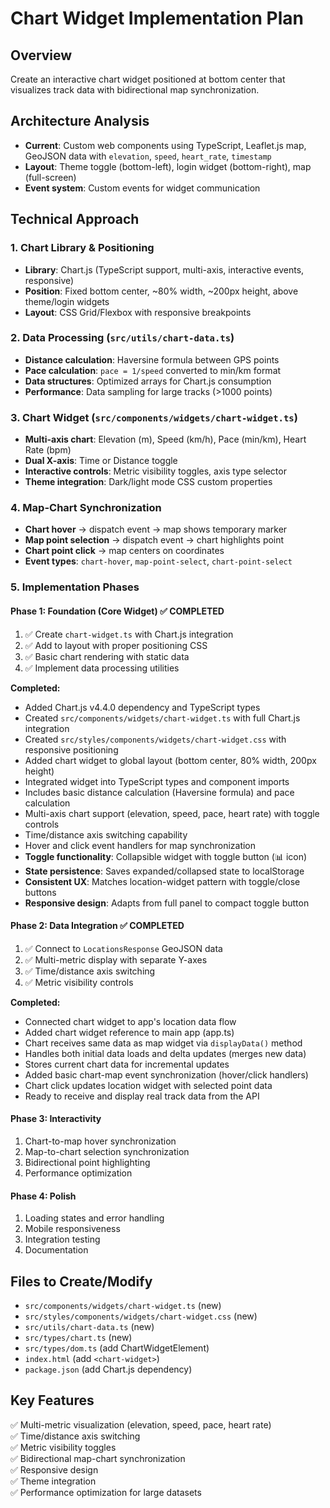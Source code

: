 # Chart Widget Implementation Plan

## Overview

Create an interactive chart widget positioned at bottom center that visualizes track data with bidirectional map synchronization.

## Architecture Analysis

- **Current**: Custom web components using TypeScript, Leaflet.js map, GeoJSON data with `elevation`, `speed`, `heart_rate`, `timestamp`
- **Layout**: Theme toggle (bottom-left), login widget (bottom-right), map (full-screen)
- **Event system**: Custom events for widget communication

## Technical Approach

### 1. Chart Library & Positioning

- **Library**: Chart.js (TypeScript support, multi-axis, interactive events, responsive)
- **Position**: Fixed bottom center, ~80% width, ~200px height, above theme/login widgets
- **Layout**: CSS Grid/Flexbox with responsive breakpoints

### 2. Data Processing (`src/utils/chart-data.ts`)

- **Distance calculation**: Haversine formula between GPS points
- **Pace calculation**: `pace = 1/speed` converted to min/km format
- **Data structures**: Optimized arrays for Chart.js consumption
- **Performance**: Data sampling for large tracks (>1000 points)

### 3. Chart Widget (`src/components/widgets/chart-widget.ts`)

- **Multi-axis chart**: Elevation (m), Speed (km/h), Pace (min/km), Heart Rate (bpm)
- **Dual X-axis**: Time or Distance toggle
- **Interactive controls**: Metric visibility toggles, axis type selector
- **Theme integration**: Dark/light mode CSS custom properties

### 4. Map-Chart Synchronization

- **Chart hover** → dispatch event → map shows temporary marker
- **Map point selection** → dispatch event → chart highlights point
- **Chart point click** → map centers on coordinates
- **Event types**: `chart-hover`, `map-point-select`, `chart-point-select`

### 5. Implementation Phases

#### Phase 1: Foundation (Core Widget) ✅ COMPLETED

1. ✅ Create `chart-widget.ts` with Chart.js integration
2. ✅ Add to layout with proper positioning CSS
3. ✅ Basic chart rendering with static data
4. ✅ Implement data processing utilities

**Completed:**

- Added Chart.js v4.4.0 dependency and TypeScript types
- Created `src/components/widgets/chart-widget.ts` with full Chart.js integration
- Created `src/styles/components/widgets/chart-widget.css` with responsive positioning
- Added chart widget to global layout (bottom center, 80% width, 200px height)
- Integrated widget into TypeScript types and component imports
- Includes basic distance calculation (Haversine formula) and pace calculation
- Multi-axis chart support (elevation, speed, pace, heart rate) with toggle controls
- Time/distance axis switching capability
- Hover and click event handlers for map synchronization
- **Toggle functionality**: Collapsible widget with toggle button (📊 icon)
- **State persistence**: Saves expanded/collapsed state to localStorage
- **Consistent UX**: Matches location-widget pattern with toggle/close buttons
- **Responsive design**: Adapts from full panel to compact toggle button

#### Phase 2: Data Integration ✅ COMPLETED

1. ✅ Connect to `LocationsResponse` GeoJSON data
2. ✅ Multi-metric display with separate Y-axes
3. ✅ Time/distance axis switching
4. ✅ Metric visibility controls

**Completed:**

- Connected chart widget to app's location data flow
- Added chart widget reference to main app (app.ts)
- Chart receives same data as map widget via `displayData()` method
- Handles both initial data loads and delta updates (merges new data)
- Stores current chart data for incremental updates
- Added basic chart-map event synchronization (hover/click handlers)
- Chart click updates location widget with selected point data
- Ready to receive and display real track data from the API

#### Phase 3: Interactivity

1. Chart-to-map hover synchronization
2. Map-to-chart selection synchronization
3. Bidirectional point highlighting
4. Performance optimization

#### Phase 4: Polish

1. Loading states and error handling
2. Mobile responsiveness
3. Integration testing
4. Documentation

## Files to Create/Modify

- `src/components/widgets/chart-widget.ts` (new)
- `src/styles/components/widgets/chart-widget.css` (new)
- `src/utils/chart-data.ts` (new)
- `src/types/chart.ts` (new)
- `src/types/dom.ts` (add ChartWidgetElement)
- `index.html` (add `<chart-widget>`)
- `package.json` (add Chart.js dependency)

## Key Features

✅ Multi-metric visualization (elevation, speed, pace, heart rate)  
✅ Time/distance axis switching  
✅ Metric visibility toggles  
✅ Bidirectional map-chart synchronization  
✅ Responsive design  
✅ Theme integration  
✅ Performance optimization for large datasets
